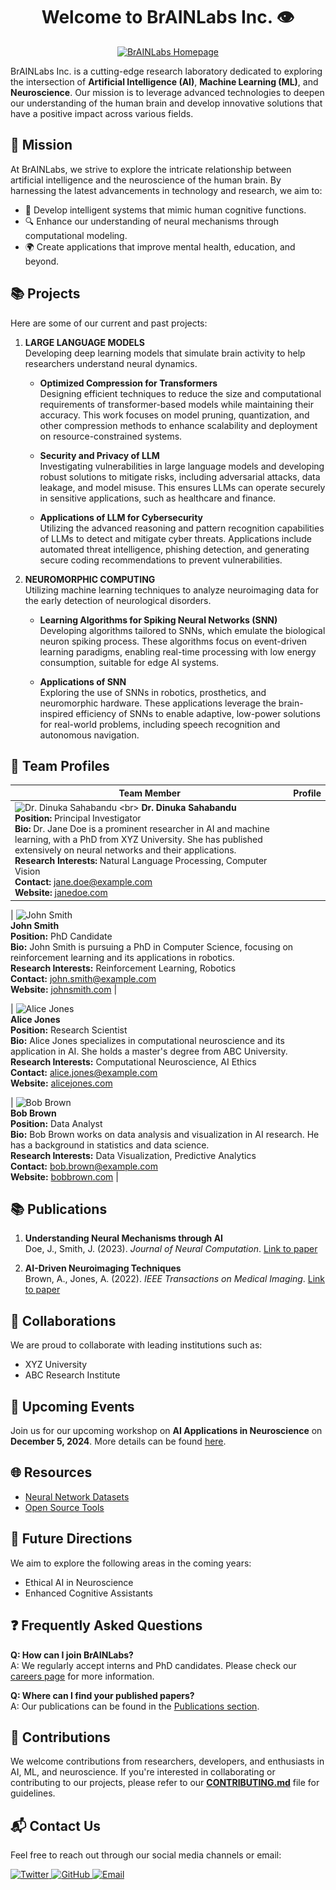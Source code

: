 <h1 align="center">Welcome to BrAINLabs Inc. 👁️</h1>

<div align="center">
<a href="https://ossinsight.io">
  <img src="/web/static/img/screenshots/homepage.gif" height=360 alt="BrAINLabs Homepage">
</a>
</div>

BrAINLabs Inc. is a cutting-edge research laboratory dedicated to exploring the intersection of **Artificial Intelligence (AI)**, **Machine Learning (ML)**, and **Neuroscience**. Our mission is to leverage advanced technologies to deepen our understanding of the human brain and develop innovative solutions that have a positive impact across various fields.

## 🚀 Mission

At BrAINLabs, we strive to explore the intricate relationship between artificial intelligence and the neuroscience of the human brain. By harnessing the latest advancements in technology and research, we aim to:

- 🧠 Develop intelligent systems that mimic human cognitive functions.
- 🔍 Enhance our understanding of neural mechanisms through computational modeling.
- 🌍 Create applications that improve mental health, education, and beyond.

## 📚 Projects

Here are some of our current and past projects:

1. **LARGE LANGUAGE MODELS**  
   Developing deep learning models that simulate brain activity to help researchers understand neural dynamics.

   - **Optimized Compression for Transformers**  
     Designing efficient techniques to reduce the size and computational requirements of transformer-based models while maintaining their accuracy. This work focuses on model pruning, quantization, and other compression methods to enhance scalability and deployment on resource-constrained systems.

   - **Security and Privacy of LLM**  
     Investigating vulnerabilities in large language models and developing robust solutions to mitigate risks, including adversarial attacks, data leakage, and model misuse. This ensures LLMs can operate securely in sensitive applications, such as healthcare and finance.

   - **Applications of LLM for Cybersecurity**  
     Utilizing the advanced reasoning and pattern recognition capabilities of LLMs to detect and mitigate cyber threats. Applications include automated threat intelligence, phishing detection, and generating secure coding recommendations to prevent vulnerabilities.

2. **NEUROMORPHIC COMPUTING**  
   Utilizing machine learning techniques to analyze neuroimaging data for the early detection of neurological disorders.

   - **Learning Algorithms for Spiking Neural Networks (SNN)**  
     Developing algorithms tailored to SNNs, which emulate the biological neuron spiking process. These algorithms focus on event-driven learning paradigms, enabling real-time processing with low energy consumption, suitable for edge AI systems.

   - **Applications of SNN**  
     Exploring the use of SNNs in robotics, prosthetics, and neuromorphic hardware. These applications leverage the brain-inspired efficiency of SNNs to enable adaptive, low-power solutions for real-world problems, including speech recognition and autonomous navigation.


## 👥 Team Profiles

| Team Member  | Profile  |
|--------------|----------|
| ![Dr. Dinuka Sahabandu]([https://via.placeholder.com/100](https://github.com/BrAINLabs-Inc/.github/blob/cf6c3d088179dce80ae523a46a5983d263e900fc/profile/Dr.%20Dinuka.jpg)) <br> **Dr. Dinuka Sahabandu** <br> **Position:** Principal Investigator <br> **Bio:** Dr. Jane Doe is a prominent researcher in AI and machine learning, with a PhD from XYZ University. She has published extensively on neural networks and their applications. <br> **Research Interests:** Natural Language Processing, Computer Vision <br> **Contact:** [jane.doe@example.com](mailto:jane.doe@example.com) <br> **Website:** [janedoe.com](http://janedoe.com) | | ![Dr. Dinuka](https://github.com/BrAINLabs-Inc/.github/blob/cf6c3d088179dce80ae523a46a5983d263e900fc/profile/Dr.%20Dinuka.jpg) <br> **Dr. Dinuka** <br> **Position:** Principal Investigator <br> **Bio:** Dr. Dinuka is a leading researcher in AI ethics and computational neuroscience. <br> **Research Interests:** AI Ethics, Computational Neuroscience <br> **Contact:** [dinuka@example.com](mailto:dinuka@example.com) <br> **Website:** [dinuka.com](http://dinuka.com) |


| ![John Smith](https://via.placeholder.com/100) <br> **John Smith** <br> **Position:** PhD Candidate <br> **Bio:** John Smith is pursuing a PhD in Computer Science, focusing on reinforcement learning and its applications in robotics. <br> **Research Interests:** Reinforcement Learning, Robotics <br> **Contact:** [john.smith@example.com](mailto:john.smith@example.com) <br> **Website:** [johnsmith.com](http://johnsmith.com) |

| ![Alice Jones](https://via.placeholder.com/100) <br> **Alice Jones** <br> **Position:** Research Scientist <br> **Bio:** Alice Jones specializes in computational neuroscience and its application in AI. She holds a master's degree from ABC University. <br> **Research Interests:** Computational Neuroscience, AI Ethics <br> **Contact:** [alice.jones@example.com](mailto:alice.jones@example.com) <br> **Website:** [alicejones.com](http://alicejones.com) 

| ![Bob Brown](https://via.placeholder.com/100) <br> **Bob Brown** <br> **Position:** Data Analyst <br> **Bio:** Bob Brown works on data analysis and visualization in AI research. He has a background in statistics and data science. <br> **Research Interests:** Data Visualization, Predictive Analytics <br> **Contact:** [bob.brown@example.com](mailto:bob.brown@example.com) <br> **Website:** [bobbrown.com](http://bobbrown.com) |

## 📚 Publications

1. **Understanding Neural Mechanisms through AI**  
   Doe, J., Smith, J. (2023). *Journal of Neural Computation*. [Link to paper](#)

2. **AI-Driven Neuroimaging Techniques**  
   Brown, A., Jones, A. (2022). *IEEE Transactions on Medical Imaging*. [Link to paper](#)

## 🤝 Collaborations

We are proud to collaborate with leading institutions such as:
- XYZ University
- ABC Research Institute

## 📅 Upcoming Events

Join us for our upcoming workshop on **AI Applications in Neuroscience** on **December 5, 2024**. More details can be found [here](#).

## 🌐 Resources

- [Neural Network Datasets](#)
- [Open Source Tools](#)

## 🌟 Future Directions

We aim to explore the following areas in the coming years:
- Ethical AI in Neuroscience
- Enhanced Cognitive Assistants

## ❓ Frequently Asked Questions

**Q: How can I join BrAINLabs?**  
A: We regularly accept interns and PhD candidates. Please check our [careers page](#) for more information.

**Q: Where can I find your published papers?**  
A: Our publications can be found in the [Publications section](#).

## 🤝 Contributions

We welcome contributions from researchers, developers, and enthusiasts in AI, ML, and neuroscience. If you're interested in collaborating or contributing to our projects, please refer to our **[CONTRIBUTING.md](CONTRIBUTING.md)** file for guidelines.

## 📬 Contact Us

Feel free to reach out through our social media channels or email:

<a href="https://twitter.com/BrAINLabs" target="_blank">
  <img src="https://img.shields.io/badge/twitter-%2300acee.svg?color=1DA1F2&style=for-the-badge&logo=twitter&logoColor=white" alt="Twitter" style="margin-bottom: 5px;" />
</a>

<a href="https://github.com/BrAINLabs" target="_blank">
  <img src="https://img.shields.io/badge/github-%2300acee.svg?color=181717&style=for-the-badge&logo=github&logoColor=white" alt="GitHub" style="margin-bottom: 5px;" />
</a>

<a href="mailto:contact@brainlabs.com" target="_blank">
  <img src="https://img.shields.io/badge/gmail-%2300acee.svg?color=EA4335&style=for-the-badge&logo=gmail&logoColor=white" alt="Email" style="margin-bottom: 5px;" />
</a>
